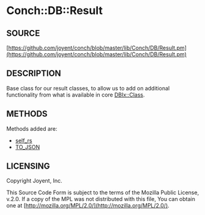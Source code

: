 # Conch::DB::Result

## SOURCE

[https://github.com/joyent/conch/blob/master/lib/Conch/DB/Result.pm](https://github.com/joyent/conch/blob/master/lib/Conch/DB/Result.pm)

## DESCRIPTION

Base class for our result classes, to allow us to add on additional functionality from what is
available in core [DBIx::Class](https://metacpan.org/pod/DBIx%3A%3AClass).

## METHODS

Methods added are:

- [self\_rs](https://metacpan.org/pod/DBIx%3A%3AClass%3A%3AHelper%3A%3ARow%3A%3ASelfResultSet#self_rs)
- [TO\_JSON](../modules/Conch%3A%3ADB%3A%3AHelper%3A%3ARow%3A%3AToJSON)

## LICENSING

Copyright Joyent, Inc.

This Source Code Form is subject to the terms of the Mozilla Public License,
v.2.0. If a copy of the MPL was not distributed with this file, You can obtain
one at [http://mozilla.org/MPL/2.0/](http://mozilla.org/MPL/2.0/).
